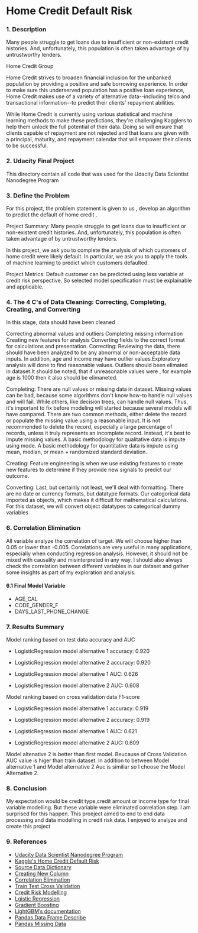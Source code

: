 # Home Credit Default Risk
### 1. Description
Many people struggle to get loans due to insufficient or non-existent credit histories. And, unfortunately, this population is often taken advantage of by untrustworthy lenders.

Home Credit Group

Home Credit strives to broaden financial inclusion for the unbanked population by providing a positive and safe borrowing experience. In order to make sure this underserved population has a positive loan experience, Home Credit makes use of a variety of alternative data--including telco and transactional information--to predict their clients' repayment abilities.

While Home Credit is currently using various statistical and machine learning methods to make these predictions, they're challenging Kagglers to help them unlock the full potential of their data. Doing so will ensure that clients capable of repayment are not rejected and that loans are given with a principal, maturity, and repayment calendar that will empower their clients to be successful.

### 2. Udacity Final Project
This directory contain all code that was used for the Udacity Data Scientist Nanodegree Program


### 3. Define the Problem
For this project, the problem statement is given to us , develop an algorithm to predict the default of home credit .

Project Summary: Many people struggle to get loans due to insufficient or non-existent credit histories. And, unfortunately, this population is often taken advantage of by untrustworthy lenders.

In this project, we ask you to complete the analysis of which customers of home credit were likely default. In particular, we ask you to apply the tools of machine learning to predict which customers defaulted.

Project Metrics: Default customer can be predicted using less variable at credit risk perspective. So selected model specification must be explainable and applicable.

### 4. The 4 C's of Data Cleaning: Correcting, Completing, Creating, and Converting
In this stage, data should have been cleaned

Correcting abnormal values and outliers
Completing missing information
Creating new features for analysis
Converting fields to the correct format for calculations and presentation.
Correcting: Reviewing the data, there should have been analyzed to be any abnormal or non-acceptable data inputs. In addition, age and income may have outlier values.Exploratory analysis will done to find reasonable values. Outliers should been elimated in dataset.It should be noted, that if unreasonable values were , for example age is 1000 then it also should be elimaneted.

Completing: There are null values or missing data in dataset. Missing values can be bad, because some algorithms don't know how-to handle null values and will fail. While others, like decision trees, can handle null values. Thus, it's important to fix before modeling will started because several models will have compared. There are two common methods, either delete the record or populate the missing value using a reasonable input. It is not recommended to delete the record, especially a large percentage of records, unless it truly represents an incomplete record. Instead, it's best to impute missing values. A basic methodology for qualitative data is impute using mode. A basic methodology for quantitative data is impute using mean, median, or mean + randomized standard deviation.

Creating: Feature engineering is when we use existing features to create new features to determine if they provide new signals to predict our outcome.

Converting: Last, but certainly not least, we'll deal with formatting. There are no date or currency formats, but datatype formats. Our categorical data imported as objects, which makes it difficult for mathematical calculations. For this dataset, we will convert object datatypes to categorical dummy variables

### 6. Correlation Elimination 

All variable analyze the correlation of target. We will choose higher than 0.05 or lower than -0.005. Correlations are very useful in many applications, especially when conducting regression analysis. However, it should not be mixed with causality and misinterpreted in any way. I should also always check the correlation between different variables in our dataset and gather some insights as part of my exploration and analysis.

#### 6.1 Final Model Variable

* AGE_CAL
* CODE_GENDER_F
* DAYS_LAST_PHONE_CHANGE

### 7. Results Summary
Model ranking based on test data accuracy and AUC
* LogisticRegression model alternative 1 accuracy: 0.920
* LogisticRegression model alternative 2 accuracy: 0.920

* LogisticRegression model alternative 1 AUC: 0.626
* LogisticRegression model alternative 2 AUC: 0.608

Model ranking based on cross validation data F1-score
* LogisticRegression model alternative 1 accuracy: 0.919
* LogisticRegression model alternative 2 accuracy: 0.919

* LogisticRegression model alternative 1 AUC: 0.621
* LogisticRegression model alternative 2 AUC: 0.609

Model altenative 2 is better than first model. Beucause of Cross Validation AUC value is higer than train dataset. In addition to between Model alternative 1 and Model alternative 2 Auc is similiar so I choose the Model Alternative 2.

### 8. Conclusion

My expectation would be credit type,credit amount or income type for final variable modelling. But these variable were eliminated correlation step. I am surprised for this happen. This proeject aimed to end to end data processing and data modelling in credit risk data. I enjoyed to analyze and create this project

### 9. References
* [Udacity Data Scientist Nanodegree Program](https://www.udacity.com/course/data-scientist-nanodegree--nd025)
* [Kaggle's Home Credit Default Risk](https://www.kaggle.com/c/home-credit-default-risk)
* [Source Data Dictionary](https://www.kaggle.com/c/home-credit-default-risk/data)
* [Creating New Column](https://stackoverflow.com/questions/21702342/creating-a-new-column-based-on-if-elif-else-condition)
* [Correlation Elimination](https://towardsdatascience.com/why-feature-correlation-matters-a-lot-847e8ba439c4)
* [Train Test Cross Validation](https://tarangshah.com/blog/2017-12-03/train-validation-and-test-sets/)
* [Credit Risk Modelling](https://smartdrill.com/pdf/Credit%20Risk%20Analysis.pdf)
* [Lgistic Regression](https://towardsdatascience.com/logistic-regression-detailed-overview-46c4da4303bc)
* [Gradient Boosting](https://machinelearningmastery.com/gentle-introduction-gradient-boosting-algorithm-machine-learning/)
* [LightGBM’s documentation](https://lightgbm.readthedocs.io/en/latest/)
* [Pandas Data Frame Describe](https://pandas.pydata.org/pandas-docs/stable/reference/api/pandas.DataFrame.describe.html)
* [Pandas Missing Data](https://pandas.pydata.org/pandas-docs/stable/reference/frame.html#missing-data-handling)
